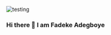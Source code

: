 


![testing](https://github.com/AdegboyeFadeke/AdegboyeFadeke/assets/70214909/5e107381-cc68-4555-80e1-f32d22820101)


### Hi there 👋 I am Fadeke Adegboye

<!--
**AdegboyeFadeke/AdegboyeFadeke** is a ✨ _special_ ✨ repository because its `README.md` (this file) appears on your GitHub profile.

Here are some ideas to get you started:

- 🔭 I’m currently working on Test Automation using JavaScript
- 🌱 I’m currently learning Test Automation
- 👯 I’m looking to collaborate on Software Testing for AI
- 💬 Ask me about Software Quality Assurance
- 📫 How to reach me: fadekeadegboye22@gmail.com
- 😄 Pronouns: Software Quality Engineer
- ⚡ Fun fact: I am a fun person





-->
